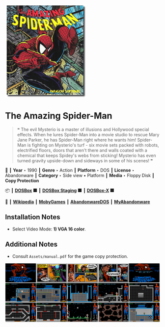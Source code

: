 ![](Thumbnail.png "application-thumbnail")

# The Amazing Spider-Man

> ❝ The evil Mysterio is a master of illusions and Hollywood special effects. When he lures Spider-Man into a movie studio to rescue Mary Jane Parker, he has Spider-Man right where he wants him! Spider-Man is fighting on Mysterio's turf - six movie sets packed with robots, electrified floors, doors that aren't there and walls coated with a chemical that keeps Spidey's webs from sticking! Mysterio has even turned gravity upside-down and sideways in some of his scenes! ❞
>

📌 ┃ **Year** ‣ 1990 ┃ **Genre** ‣ Action ┃ **Platform** ‣ DOS ┃ **License** ‣ Abandonware ┃ **Category** ‣ Side view • Platform ┃ **Media** ‣ Floppy Disk ┃ **Copy Protection** 

📦 ┃ **[DOSBox](https://www.dosbox.com/) 🟩** ┃ **[DOSBox Staging](https://dosbox-staging.github.io/) 🟩** ┃ **[DOSBox-X](https://dosbox-x.com/) 🟩** 

📎 ┃ **[Wikipedia](https://en.wikipedia.org/wiki/The_Amazing_Spider-Man_(1990_video_game))** ┃ **[MobyGames](https://www.mobygames.com/game/471/the-amazing-spider-man/)** ┃ **[AbandonwareDOS](https://www.abandonwaredos.com/abandonware-game.php?abandonware=The+Amazing+Spider-Man&gid=1713)** ┃ **[MyAbandonware](https://www.myabandonware.com/game/the-amazing-spider-man-l5)** 

## Installation Notes
- Select Video Mode: **1) VGA 16 color**.

## Additional Notes
- Consult `Assets/manual.pdf` for the game copy protection.

![](Montage.png "The Amazing Spider-Man")

